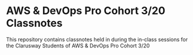 # AWS & DevOps Pro Cohort 3/20 Classnotes

This repository contains classnotes held in during the in-class sessions for the Clarusway Students of AWS & DevOps Pro Cohort 3/20
